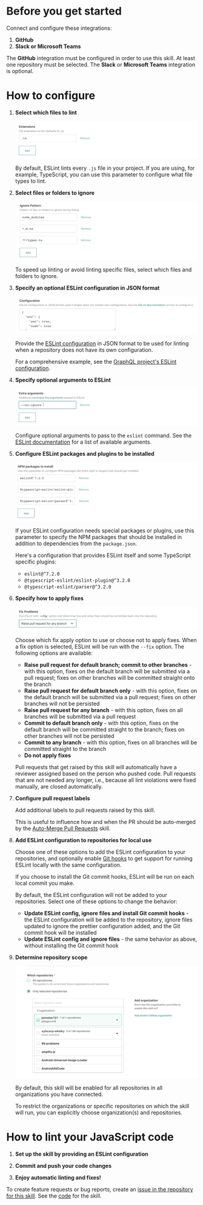 # Before you get started

Connect and configure these integrations:

1. **GitHub**
1. **Slack or Microsoft Teams**

The **GitHub** integration must be configured in order to use this skill. At
least one repository must be selected. The **Slack** or **Microsoft Teams**
integration is optional.

# How to configure

1. **Select which files to lint**

    ![Ext](docs/images/ext.png)

    By default, ESLint lints every `.js` file in your project. If you are
    using, for example, TypeScript, you can use this parameter to configure
    what file types to lint.

1. **Select files or folders to ignore**

    ![Ignore](docs/images/ignore.png)

    To speed up linting or avoid linting specific files, select which files
    and folders to ignore.

1. **Specify an optional ESLint configuration in JSON format**

    ![Configuration](docs/images/config.png)

    Provide the [ESLint configuration](https://eslint.org/docs/user-guide/configuring)
    in JSON format to be used for linting when a repository
    does not have its own configuration.

    For a comprehensive example, see the [GraphQL project's ESLint configuration](https://github.com/graphql/graphql-js/blob/master/.eslintrc.yml).

1. **Specify optional arguments to ESLint**

    ![Args](docs/images/args.png)

    Configure optional arguments to pass to the `eslint`
    command. See the [ESLint documentation](https://eslint.org/docs/2.13.1/user-guide/command-line-interface)
    for a list of available arguments.

1. **Configure ESLint packages and plugins to be installed**

    ![Package](docs/images/packages.png)

    If your ESLint configuration needs special packages or plugins, use
    this parameter to specify the NPM packages that should be installed in
    addition to dependencies from the `package.json`.

    Here's a configuration that provides ESLint itself and some TypeScript
    specific plugins:

    - `eslint@^7.2.0`
    - `@typescript-eslint/eslint-plugin@^3.2.0`
    - `@typescript-eslint/parser@^3.2.0`

1. **Specify how to apply fixes**

    ![Fix](docs/images/fix.png)

    Choose which fix apply option to use or choose not to apply fixes.
    When a fix option is selected, ESLint will be run with the `--fix` option.
    The following options are available:

    - **Raise pull request for default branch; commit to other branches** - with this
      option, fixes on the default branch will be submitted via
      a pull request; fixes on other branches will be committed straight
      onto the branch
    - **Raise pull request for default branch only** - with this option, fixes on
      the default branch will be submitted via a pull
      request; fixes on other branches will not be persisted
    - **Raise pull request for any branch** - with this option, fixes on
      all branches will be submitted via a pull request
    - **Commit to default branch only** - with this option, fixes on the
      default branch will be committed straight to the branch; fixes on
      other branches will not be persisted
    - **Commit to any branch** - with this option, fixes on all branches will
      be committed straight to the branch
    - **Do not apply fixes**

    Pull requests that get raised by this skill will automatically have a reviewer
    assigned based on the person who pushed code. Pull requests that are not
    needed any longer, i.e., because all lint violations were fixed manually, are
    closed automatically.

1. **Configure pull request labels**

    Add additional labels to pull requests raised by this skill.

    This is useful to influence how and when the PR should be auto-merged by the
    [Auto-Merge Pull Requests](https://go.atomist.com/catalog/skills/atomist/github-auto-merge-skill)
    skill.

1. **Add ESLint configuration to repositories for local use**

    Choose one of these options to add the ESLint configuration to your repositories, and optionally
    enable [Git hooks](https://git-scm.com/book/en/v2/Customizing-Git-Git-Hooks) to get support for
    running ESLint locally with the same configuration.

    If you choose to install the Git commit hooks, ESLint will be run on each local commit you make.

    By default, the ESLint configuration will not be added to your repositories. Select one of these
    options to change the behavior:

    - **Update ESLint config, ignore files and install Git commit hooks** - the ESLint configuration
      will be added to the repository, ignore files updated to ignore the prettier configuration added,
      and the Git commit hook will be installed
    - **Update ESLint config and ignore files** - the same behavior as above, without installing the
      Git commit hook

1. **Determine repository scope**

    ![Repository filter](docs/images/repo-filter.png)

    By default, this skill will be enabled for all repositories in all
    organizations you have connected.

    To restrict the organizations or specific repositories on which the skill
    will run, you can explicitly choose organization(s) and repositories.

# How to lint your JavaScript code

1. **Set up the skill by providing an ESLint configuration**

1. **Commit and push your code changes**

1. **Enjoy automatic linting and fixes!**

To create feature requests or bug reports, create an [issue in the repository for this skill](https://github.com/atomist-skills/eslint-skill/issues).
See the [code](https://github.com/atomist-skills/eslint-skill) for the skill.
